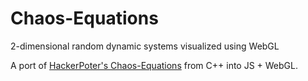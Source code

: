 # Chaos-Equations
2-dimensional random dynamic systems visualized using WebGL

A port of [HackerPoter's Chaos-Equations](https://github.com/HackerPoet/Chaos-Equations) from C++ into JS + WebGL.
